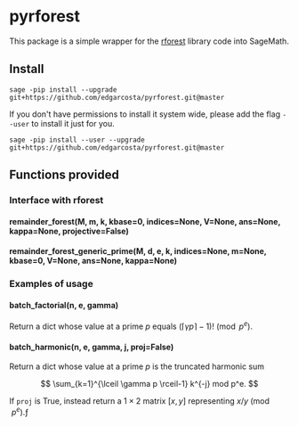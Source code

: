 # pyrforest

This package is a simple wrapper for the [rforest](pyrforest/lib/README.md) library code into SageMath.

## Install



```
sage -pip install --upgrade  git+https://github.com/edgarcosta/pyrforest.git@master
```

If you don't have permissions to install it system wide, please add the flag ``--user`` to install it just for you.

```
sage -pip install --user --upgrade  git+https://github.com/edgarcosta/pyrforest.git@master
```




## Functions provided
### Interface with rforest
#### remainder_forest(M, m, k, kbase=0, indices=None, V=None, ans=None, kappa=None, projective=False)
#### remainder_forest_generic_prime(M, d, e, k, indices=None, m=None, kbase=0, V=None, ans=None, kappa=None)

### Examples of usage

#### batch_factorial(n, e, gamma)

Return a dict whose value at a prime $p$ equals $(\lceil \gamma p \rceil-1)! \pmod p^{e}$.
 
#### batch_harmonic(n, e, gamma, j, proj=False)

Return a dict whose value at a prime $p$ is the truncated harmonic sum

$$ \sum_{k=1}^{\lceil \gamma p \rceil-1} k^{-j} mod p^e. $$

If `proj` is True, instead return a $1 \times 2$ matrix $[x, y]$ representing $x/y \pmod{p^e}$.ƒ

